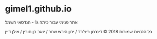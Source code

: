 # gimel1.github.io
אתר פנימי עבור כיתה ג1 - הנדסאי חשמל 

כל הזכויות שמורות 2018 © דינרמן ריצ'רד / ירון הירש שחר / יואב בן חורין / אילן דיין
